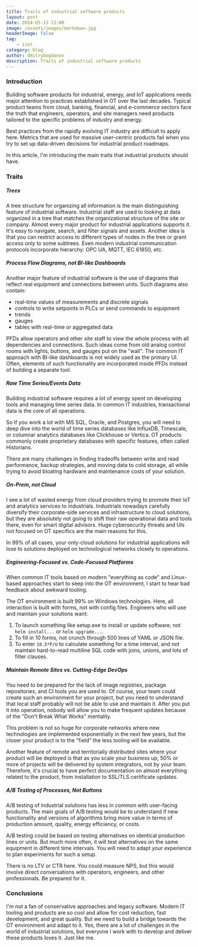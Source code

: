 ```yaml
---
title: Traits of industrial software products
layout: post
date: 2024-05-15 12:00
image: /assets/images/markdown.jpg
headerImage: false
tag:
    - iiot
category: blog
author: dmitrybogdanov
description: Traits of industrial software products
---
```


### Introduction

Building software products for industrial, energy, and IoT applications needs major attention to practices established in OT over the last decades. Typical product teams from cloud, banking, financial, and e-commerce sectors face the truth that engineers, operators, and site managers need products tailored to the specific problems of industry and energy.

Best practices from the rapidly evolving IT industry are difficult to apply here. Metrics that are used for massive user-centric products fail when you try to set up data-driven decisions for industrial product roadmaps.

In this article, I'm introducing the main traits that industrial products should have.

### Traits

##### Trees

A tree structure for organizing all information is the main distinguishing feature of industrial software. Industrial staff are used to looking at data organized in a tree that matches the organizational structure of the site or company. Almost every major product for industrial applications supports it. It's easy to navigate, search, and filter signals and assets. Another idea is that you can restrict access to different types of nodes in the tree or grant access only to some subtrees. Even modern industrial communication protocols incorporate hierarchy: OPC UA, MQTT, IEC 61850, etc.

##### Process Flow Diagrams, not BI-like Dashboards

Another major feature of industrial software is the use of diagrams that reflect real equipment and connections between units. Such diagrams also contain:

- real-time values of measurements and discrete signals
- controls to write setpoints in PLCs or send commands to equipment
- trends
- gauges
- tables with real-time or aggregated data

PFDs allow operators and other site staff to view the whole process with all dependencies and connections. Such ideas come from old analog control rooms with lights, buttons, and gauges put on the "wall". The common IT approach with BI-like dashboards is not widely used as the primary UI. Often, elements of such functionality are incorporated inside PFDs instead of building a separate tool.

##### Raw Time Series/Events Data

Building industrial software requires a lot of energy spent on developing tools and managing time series data. In common IT industries, transactional data is the core of all operations.

So if you work a lot with MS SQL, Oracle, and Postgres, you will need to deep dive into the world of time series databases like InfluxDB, Timescale, or columnar analytics databases like Clickhouse or Vertica. OT products commonly create proprietary databases with specific features, often called Historians.

There are many challenges in finding tradeoffs between write and read performance, backup strategies, and moving data to cold storage, all while trying to avoid bloating hardware and maintenance costs of your solution.

##### On-Prem, not Cloud

I see a lot of wasted energy from cloud providers trying to promote their IoT and analytics services to industrials. Industrials nowadays carefully diversify their corporate-side services and infrastructure to cloud solutions, but they are absolutely not going to shift their raw operational data and tools there, even for smart digital advisors. Huge cybersecurity threats and UIs not focused on OT specifics are the main reasons for this.

In 99% of all cases, your only-cloud solutions for industrial applications will lose to solutions deployed on technological networks closely to operations.

##### Engineering-Focused vs. Code-Focused Platforms

When common IT tools based on modern "everything as code" and Linux-based approaches start to seep into the OT environment, I start to hear bad feedback about awkward tooling.

The OT environment is built 99% on Windows technologies. Here, all interaction is built with forms, not with config files. Engineers who will use and maintain your solutions want:

1. To launch something like setup.exe to install or update software, not `helm install...` or `helm upgrade...`.
2. To fill in 10 forms, not crunch through 500 lines of YAML or JSON file.
3. To enter `10.5*P/U` to calculate something for a time interval, and not maintain hard-to-read multiline SQL code with joins, unions, and lots of filter clauses.

##### Maintain Remote Sites vs. Cutting-Edge DevOps

You need to be prepared for the lack of image registries, package repositories, and CI tools you are used to. Of course, your team could create such an environment for your project, but you need to understand that local staff probably will not be able to use and maintain it. After you put it into operation, nobody will allow you to make frequent updates because of the "Don't Break What Works" mentality.

This problem is not so huge for corporate networks where new technologies are implemented exponentially in the next few years, but the closer your product is to the "field" the less tooling will be available.

Another feature of remote and territorially distributed sites where your product will be deployed is that as you scale your business up, 50% or more of projects will be delivered by system integrators, not by your team. Therefore, it's crucial to have perfect documentation on almost everything related to the product, from installation to SSL/TLS certificate updates.

##### A/B Testing of Processes, Not Buttons

A/B testing of industrial solutions has less in common with user-facing products. The main goals of A/B testing would be to understand if new functionality and versions of algorithms bring more value in terms of production amount, quality, energy efficiency, or costs.

A/B testing could be based on testing alternatives on identical production lines or units. But much more often, it will test alternatives on the same equipment in different time intervals. You will need to adapt your experience to plan experiments for such a setup.

There is no LTV or CTR here. You could measure NPS, but this would involve direct conversations with operators, engineers, and other professionals. Be prepared for it.

### Conclusions

I'm not a fan of conservative approaches and legacy software. Modern IT tooling and products are so cool and allow for cost reduction, fast development, and great quality. But we need to build a bridge towards the OT environment and adapt to it. Yes, there are a lot of challenges in the world of industrial solutions, but everyone I work with to develop and deliver these products loves it. Just like me.
